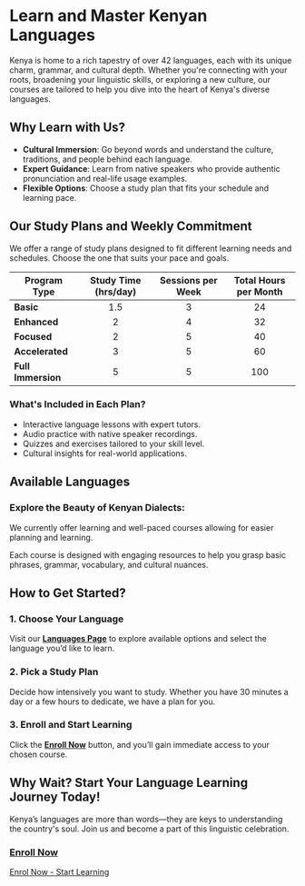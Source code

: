 <!-- Enrol To Learn -->

<!-- Language School In Kenya - 

The Language School in Kenya
Cell: +254 111-333-222

Email: info@languageschoolkenya.org

Location: Chania Ave. Kilimani, Nairobi, Kenya

-->
<!-- // Write section -->

# Learn and Master Kenyan Languages

Kenya is home to a rich tapestry of over 42 languages, each with its unique charm, grammar, and cultural depth. Whether you're connecting with your roots, broadening your linguistic skills, or exploring a new culture, our courses are tailored to help you dive into the heart of Kenya's diverse languages.

## Why Learn with Us?

- **Cultural Immersion**: Go beyond words and understand the culture, traditions, and people behind each language.  
- **Expert Guidance**: Learn from native speakers who provide authentic pronunciation and real-life usage examples.  
- **Flexible Options**: Choose a study plan that fits your schedule and learning pace.  

## Our Study Plans and Weekly Commitment

We offer a range of study plans designed to fit different learning needs and schedules. Choose the one that suits your pace and goals.

| **Program Type**   | **Study Time (hrs/day)** | **Sessions per Week** | **Total Hours per Month** |
|-------------------|:------------------------:|:----------------------:|:--------------------------:|
| **Basic**          | 1.5                      | 3                      | 24                         |
| **Enhanced**       | 2                        | 4                      | 32                         |
| **Focused**        | 2                        | 5                      | 40                         |
| **Accelerated**    | 3                        | 5                      | 60                         |
| **Full Immersion** | 5                        | 5                      | 100                        |

### What's Included in Each Plan?
- Interactive language lessons with expert tutors.  
- Audio practice with native speaker recordings.  
- Quizzes and exercises tailored to your skill level.  
- Cultural insights for real-world applications.  

## Available Languages

### Explore the Beauty of Kenyan Dialects:
We currently offer learning and well-paced courses allowing for easier planning and learning.

Each course is designed with engaging resources to help you grasp basic phrases, grammar, vocabulary, and cultural nuances.

## How to Get Started?

### 1. **Choose Your Language**
Visit our **[Languages Page](#)** to explore available options and select the language you’d like to learn.

### 2. **Pick a Study Plan**
Decide how intensively you want to study. Whether you have 30 minutes a day or a few hours to dedicate, we have a plan for you.

### 3. **Enroll and Start Learning**
Click the **[Enroll Now](/contact.md)** button, and you’ll gain immediate access to your chosen course.  

## Why Wait? Start Your Language Learning Journey Today!

Kenya’s languages are more than words—they are keys to understanding the country's soul. Join us and become a part of this linguistic celebration.  

### [Enroll Now](/contact.md)



[Enrol Now - Start Learning]()